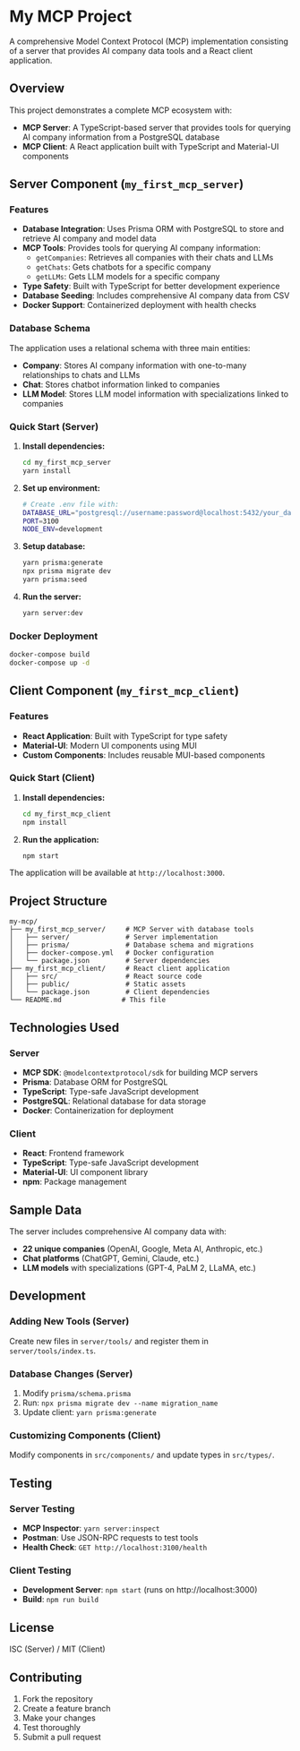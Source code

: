# My MCP Project

A comprehensive Model Context Protocol (MCP) implementation consisting of a server that provides AI company data tools and a React client application.

## Overview

This project demonstrates a complete MCP ecosystem with:

- **MCP Server**: A TypeScript-based server that provides tools for querying AI company information from a PostgreSQL database
- **MCP Client**: A React application built with TypeScript and Material-UI components

## Server Component (`my_first_mcp_server`)

### Features

- **Database Integration**: Uses Prisma ORM with PostgreSQL to store and retrieve AI company and model data
- **MCP Tools**: Provides tools for querying AI company information:
  - `getCompanies`: Retrieves all companies with their chats and LLMs
  - `getChats`: Gets chatbots for a specific company
  - `getLLMs`: Gets LLM models for a specific company
- **Type Safety**: Built with TypeScript for better development experience
- **Database Seeding**: Includes comprehensive AI company data from CSV
- **Docker Support**: Containerized deployment with health checks

### Database Schema

The application uses a relational schema with three main entities:

- **Company**: Stores AI company information with one-to-many relationships to chats and LLMs
- **Chat**: Stores chatbot information linked to companies
- **LLM Model**: Stores LLM model information with specializations linked to companies

### Quick Start (Server)

1. **Install dependencies:**

   ```bash
   cd my_first_mcp_server
   yarn install
   ```

2. **Set up environment:**

   ```bash
   # Create .env file with:
   DATABASE_URL="postgresql://username:password@localhost:5432/your_database_name"
   PORT=3100
   NODE_ENV=development
   ```

3. **Setup database:**

   ```bash
   yarn prisma:generate
   npx prisma migrate dev
   yarn prisma:seed
   ```

4. **Run the server:**
   ```bash
   yarn server:dev
   ```

### Docker Deployment

```bash
docker-compose build
docker-compose up -d
```

## Client Component (`my_first_mcp_client`)

### Features

- **React Application**: Built with TypeScript for type safety
- **Material-UI**: Modern UI components using MUI
- **Custom Components**: Includes reusable MUI-based components

### Quick Start (Client)

1. **Install dependencies:**

   ```bash
   cd my_first_mcp_client
   npm install
   ```

2. **Run the application:**
   ```bash
   npm start
   ```

The application will be available at `http://localhost:3000`.

## Project Structure

```
my-mcp/
├── my_first_mcp_server/     # MCP Server with database tools
│   ├── server/              # Server implementation
│   ├── prisma/              # Database schema and migrations
│   ├── docker-compose.yml   # Docker configuration
│   └── package.json         # Server dependencies
├── my_first_mcp_client/     # React client application
│   ├── src/                 # React source code
│   ├── public/              # Static assets
│   └── package.json         # Client dependencies
└── README.md               # This file
```

## Technologies Used

### Server

- **MCP SDK**: `@modelcontextprotocol/sdk` for building MCP servers
- **Prisma**: Database ORM for PostgreSQL
- **TypeScript**: Type-safe JavaScript development
- **PostgreSQL**: Relational database for data storage
- **Docker**: Containerization for deployment

### Client

- **React**: Frontend framework
- **TypeScript**: Type-safe JavaScript development
- **Material-UI**: UI component library
- **npm**: Package management

## Sample Data

The server includes comprehensive AI company data with:

- **22 unique companies** (OpenAI, Google, Meta AI, Anthropic, etc.)
- **Chat platforms** (ChatGPT, Gemini, Claude, etc.)
- **LLM models** with specializations (GPT-4, PaLM 2, LLaMA, etc.)

## Development

### Adding New Tools (Server)

Create new files in `server/tools/` and register them in `server/tools/index.ts`.

### Database Changes (Server)

1. Modify `prisma/schema.prisma`
2. Run: `npx prisma migrate dev --name migration_name`
3. Update client: `yarn prisma:generate`

### Customizing Components (Client)

Modify components in `src/components/` and update types in `src/types/`.

## Testing

### Server Testing

- **MCP Inspector**: `yarn server:inspect`
- **Postman**: Use JSON-RPC requests to test tools
- **Health Check**: `GET http://localhost:3100/health`

### Client Testing

- **Development Server**: `npm start` (runs on http://localhost:3000)
- **Build**: `npm run build`

## License

ISC (Server) / MIT (Client)

## Contributing

1. Fork the repository
2. Create a feature branch
3. Make your changes
4. Test thoroughly
5. Submit a pull request
